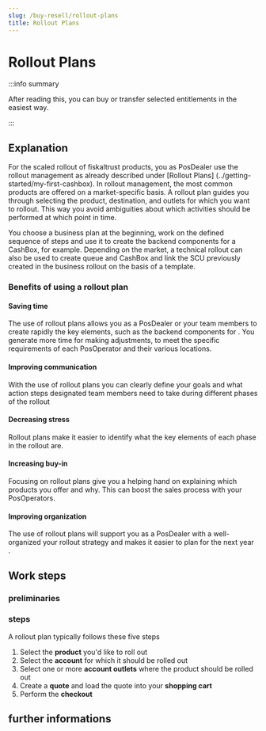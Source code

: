 ```yaml
---
slug: /buy-resell/rollout-plans
title: Rollout Plans
---
```

# Rollout Plans

:::info summary

After reading this, you can buy or transfer selected entitlements in the easiest way.

:::

## Explanation

For the scaled rollout of fiskaltrust products, you as PosDealer use the rollout management as already described under [Rollout Plans] (../getting-started/my-first-cashbox). In rollout management, the most common products are offered on a market-specific basis. 
A rollout plan guides you through selecting the product, destination, and outlets for which you want to rollout.
This way you avoid ambiguities about which activities should be performed at which point in time.

You choose a business plan at the beginning, work on the defined sequence of steps and use it to create the backend components for a CashBox, for example. Depending on the market, a technical rollout can also be used to create queue and CashBox and link the SCU previously created in the business rollout on the basis of a template.

### Benefits of using a rollout plan

#### Saving time

The use of rollout plans allows you as a PosDealer or your team members to create rapidly the key elements, such as the backend components for . You generate more time for making adjustments, to meet the specific requirements of each PosOperator and their various locations. 

#### Improving communication

With the use of rollout plans you can clearly define your goals and what action steps designated team members need to take during different phases of the rollout

#### Decreasing stress 

Rollout plans make it easier to identify what the key elements of each phase in the rollout are.

#### Increasing buy-in

Focusing on rollout plans give you a helping hand on explaining which products you offer and why. This can boost the sales process with your PosOperators.

#### Improving organization 

The use of rollout plans will support you as a PosDealer with a well-organized your rollout strategy and makes it easier to plan for the next year .

## Work steps

### preliminaries


### steps
A rollout plan typically follows these five steps

1. Select the **product** you'd like to roll out
2. Select the **account** for which it should be rolled out
3. Select one or more **account outlets** where the product should be rolled out
4. Create a **quote** and load the quote into your **shopping cart**
5. Perform the **checkout**

## further informations